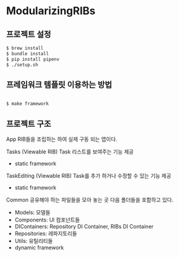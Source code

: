 # ModularizingRIBs

## 프로젝트 설정

```bash
$ brew install
$ bundle install
$ pip install pipenv
$ ./setup.sh
```

## 프레임워크 템플릿 이용하는 방법

```bash

$ make framework
```

## 프로젝트 구조

App
RIB들을 조립하는 하여 실제 구동 되는 앱이다.

Tasks (Viewable RIB)
Task 리스트를 보여주는 기능 제공

- static framework

TaskEditing (Viewable RIB)
Task를 추가 하거나 수정할 수 있는 기능 제공

- static framework

Common
공유해야 하는 파일들을 모아 놓는 곳
다음 폴더들을 포함하고 있다.

- Models: 모델들
- Components: UI 컴포넌트들
- DIContainers: Repository DI Container, RIBs DI Container
- Repositories: 레파지토리들
- Utils: 유틸리티들
- dynamic framework
